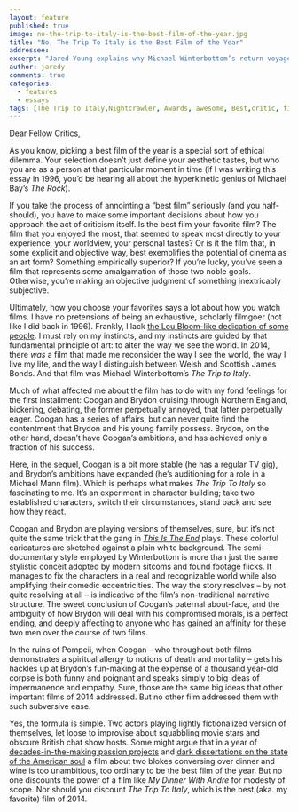 ```yaml
---
layout: feature
published: true
image: no-the-trip-to-italy-is-the-best-film-of-the-year.jpg
title: "No, The Trip To Italy is the Best Film of the Year"
addressee: 
excerpt: "Jared Young explains why Michael Winterbottom’s return voyage is better than the rest"
author: jaredy
comments: true
categories:
  - features
  - essays
tags: [The Trip to Italy,Nightcrawler, Awards, awesome, Best,critic, films, good, list, movies, Top films 2014, worst, year end]
---
```

Dear Fellow Critics, 

As you know, picking a best film of the year is a special sort of ethical dilemma. Your selection doesn’t just define your aesthetic tastes, but who you are as a person at that particular moment in time (if I was writing this essay in 1996, you’d be hearing all about the hyperkinetic genius of Michael Bay’s _The Rock_). 

If you take the process of annointing a “best film” seriously (and you half-should), you have to make some important decisions about how you approach the act of criticism itself. Is the best film your favorite film? The film that you enjoyed the most, that seemed to speak most directly to your experience, your worldview, your personal tastes? Or is it the film that, in some explicit and objective way, best exemplifies the potential of cinema as an art form? Something empirically superior? If you’re lucky, you’ve seen a film that represents some amalgamation of those two noble goals. Otherwise, you’re making an objective judgment of something inextricably subjective.

Ultimately, how you choose your favorites says a lot about how you watch films. I have no pretensions of being an exhaustive, scholarly filmgoer (not like I did back in 1996). Frankly, I lack [the Lou Bloom-like dedication of some people](https://film500.wordpress.com/). I must rely on my instincts, and my instincts are guided by that fundamental principle of art: to alter the way we see the world. In 2014, there _was_ a film that made me reconsider the way I see the world, the way I live my life, and the way I distinguish between Welsh and Scottish James Bonds. And that film was Michael Winterbottom’s _The Trip to Italy_. 

 

Much of what affected me about the film has to do with my fond feelings for the first installment: Coogan and Brydon cruising through Northern England, bickering, debating, the former perpetually annoyed, that latter perpetually eager. Coogan has a series of affairs, but can never quite find the contentment that Brydon and his young family possess. Brydon, on the other hand, doesn’t have Coogan’s ambitions, and has achieved only a fraction of his success. 

Here, in the sequel, Coogan is a bit more stable (he has a regular TV gig), and Brydon’s ambitions have expanded (he’s auditioning for a role in a Michael Mann film). Which is perhaps what makes _The Trip To Italy_ so fascinating to me. It’s an experiment in character building; take two established characters, switch their circumstances, stand back and see how they react. 

Coogan and Brydon are playing versions of themselves, sure, but it’s not quite the same trick that the gang in [_This Is The End_](http://www.dearcastandcrew.com/content/2013/6/12/this-is-the-end.html) plays. These colorful caricatures are sketched against a plain white background. The semi-documentary style employed by Winterbottom is more than just the same stylistic conceit adopted by modern sitcoms and found footage flicks. It manages to fix the characters in a real and recognizable world while also amplifying their comedic eccentricities. The way the story resolves – by not quite resolving at all – is indicative of the film’s non-traditional narrative structure. The sweet conclusion of Coogan’s paternal about-face, and the ambiguity of how Brydon will deal with his compromised morals, is a perfect ending, and deeply affecting to anyone who has gained an affinity for these two men over the course of two films. 

In the ruins of Pompeii, when Coogan – who throughout both films demonstrates a spiritual allergy to notions of death and mortality – gets his hackles up at Brydon’s fun-making at the expense of a thousand year-old corpse is both funny and poignant and speaks simply to big ideas of impermanence and empathy. Sure, those are the same big ideas that other important films of 2014 addressed. But no other film addressed them with such subversive ease.

Yes, the formula is simple. Two actors playing lightly fictionalized version of themselves, let loose to improvise about squabbling movie stars and obscure British chat show hosts. Some might argue that in a year of [decades-in-the-making passion projects](http://www.dearcastandcrew.com/content/2014/8/5/boyhood.html) and [dark dissertations on the state of the American soul](http://www.dearcastandcrew.com/content/2015/1/5/yes-nightcrawler-is-the-best-film-of-2014.html) a film about two blokes conversing over dinner and wine is too unambitious, too ordinary to be the best film of the year. But no one discounts the power of a film like _My Dinner With Andre_ for modesty of scope. Nor should you discount _The Trip To Italy_, which is the best (aka. my favorite) film of 2014.

